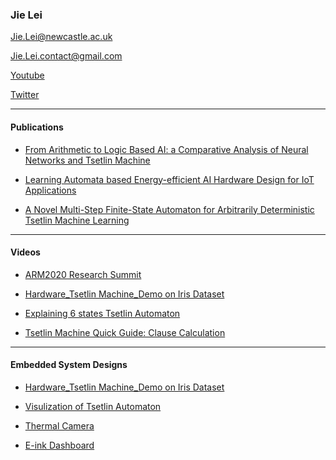 
### Jie Lei

Jie.Lei@newcastle.ac.uk

Jie.Lei.contact@gmail.com

[Youtube](https://www.youtube.com/channel/UCbG3LTzpZPVncPePOpqxW9w)    

[Twitter](https://twitter.com/That_JieLei)

---
#### Publications

- [From Arithmetic to Logic Based AI: a Comparative Analysis of Neural Networks and Tsetlin Machine](https://2020.ieee-icecs.org/)

- [Learning Automata based Energy-efficient AI Hardware Design for IoT Applications](https://eprint.ncl.ac.uk/268038)

- [A Novel Multi-Step Finite-State Automaton for Arbitrarily Deterministic Tsetlin Machine Learning](https://arxiv.org/abs/2007.02114)

---
#### Videos

- [ARM2020 Research Summit](https://youtu.be/N-wkgibJAZE)

- [Hardware_Tsetlin Machine_Demo on Iris Dataset](https://youtu.be/BzaPGByX-hg)

- [Explaining 6 states Tsetlin Automaton](https://youtu.be/XzWSPo7GF94)

- [Tsetlin Machine Quick Guide: Clause Calculation](https://youtu.be/Yfrt-W40LiI)


---
#### Embedded System Designs

- [Hardware_Tsetlin Machine_Demo on Iris Dataset](https://github.com/JieGH/Hardware_TM_Demo)

- [Visulization of Tsetlin Automaton](https://github.com/JieGH/The-Ruler-of-Tsetlin-Automaton)

- [Thermal Camera](https://github.com/JieGH/Thermal-Camera)

- [E-ink Dashboard](https://github.com/JieGH/Epaper-Dashboard_7.5inch)
